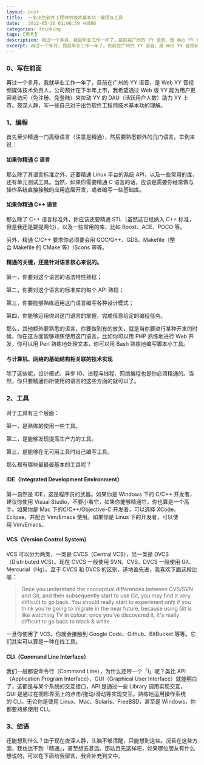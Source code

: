 ```yaml
---
layout: post
title:  一名出色软件工程师的技术基本功：编程与工具
date:   2012-05-16 01:06:59 +0800
categories: thinking
tags: [思考]
description: 再过一个多月，我就毕业工作一年了。目前在广州的 YY 语音，是 Web YY 音视频媒体技术负责人，公司预计在下半年上市，我希望通过 Web 版 YY 能为用户更容易访问（免注册、免登陆）来拉动 YY 的 DAU（活跃用户人数）助力 YY 上市。夜深人静，写一些自己对于出色软件工程师技术基本功的理解。
excerpt: 再过一个多月，我就毕业工作一年了。目前在广州的 YY 语音，是 Web YY 音视频媒体技术负责人，公司预计在下半年上市，我希望通过 Web 版 YY 能为用户更容易访问（免注册、免登陆）来拉动 YY 的 DAU（活跃用户人数）助力 YY 上市。夜深人静，写一些自己对于出色软件工程师技术基本功的理解 ……
---
```


### 0、写在前面

再过一个多月，我就毕业工作一年了。目前在广州的 YY 语音，是 Web YY 音视频媒体技术负责人，公司预计在下半年上市，我希望通过 Web 版 YY 能为用户更容易访问（免注册、免登陆）来拉动 YY 的 DAU（活跃用户人数）助力 YY 上市。夜深人静，写一些自己对于出色软件工程师技术基本功的理解。

### 1、编程

首先至少精通一门高级语言（注意是精通），然后要熟悉额外的几门语言。举例来说：

#### 如果你精通 C 语言

那么除了其语言标准之外，还要精通 Linux 平台的系统 API，以及一些常用的库，还有单元测试工具。当然，如果你需要精通 C 语言的话，应该是需要你经常做与操作系统直接接触的应用底层开发，或者编写一些基础库。

#### 如果你精通 C++ 语言

那么除了 C++ 语言标准外，你应该还要精通 STL（虽然这已经纳入 C++ 标准，但是我还是要提两句），以及一些常用的库，比如 Boost、ACE、POCO 等。

另外，精通 C/C++ 要求你必须要会用 GCC/G++、GDB、Makefile（整合 Makefile 的 CMake 等）/Scons 等等。

#### 精通的关键，还是针对语言核心来说的。

第一，你要对这个语言的语法特性熟稔；

第二，你要对这个语言的标准库的每个 API 熟稔；

第三，你要能够熟练运用这门语言编写各种设计模式；

第四，你能够运用你对这门语言的掌握，完成任意给定的编程任务。

那么，其他额外要熟悉的语言，你要做到有的放矢，就是当你要进行某种开发的时候，你在这方面能够熟练使用这门语言。比如你可以用 PHP 熟练地进行 Web 开发，你可以用 Perl 熟练地处理文本，你可以用 Bash 熟练地编写脚本小工具。

#### 与计算机、网络的基础结构相关联的技术实现

除了这些呢，设计模式、异步 IO、进程与线程、网络编程也是你必须精通的。当然，你只要精通你所使用的语言的这些方面的就可以了。

### 2、工具

对于工具有三个层面：

第一，是熟练的使用一些工具。

第二，是能够发现提高生产力的工具。

第三，是能够在无可用工具时自己编写工具。

那么都有哪些最最最基本的工具呢？

#### IDE（Integrated Development Environment）

第一自然是 IDE，这是程序员的武器。如果你是 Windows 下的 C/C++ 开发者，建议你使用 Visual Studio，不要小看它，如果你能够精通它，你也算是一个高手。如果你是 Mac 下的C/C++/Objective-C 开发者，可以选择 XCode、Eclipse，并配合 Vim/Emacs 使用。如果你是 Linux 下的开发者，可以使用 Vim/Emacs。

#### VCS（Version Control System）

VCS 可以分为两类，一类是 CVCS（Central VCS），另一类是 DVCS（Distributed VCS）。现在 CVCS 一般使用 SVN、CVS，DVCS 一般使用 Git、Mercurial（Hg）。至于 CVCS 和 DVCS 的区别，道地谁先进，我喜欢下面这段比喻：

> Once you understand the conceptual differences between CVS/SVN and Git, and then subsequently start to use Git, you may find it very difficult to go back. You should really start to experiment only if you think you're going to migrate in the near future, because using Git is like watching TV in colour: once you've discovered it, it's really difficult to go back to black & white.

一旦你使用了 VCS，你就会接触到 Google Code、Github、BitBucket 等等。它们其实可以算是一种在线工具。

#### CLI（Command Line Interface）

我们一般都说命令行（Command Line），为什么还带一个「I」呢？类比 API（Application Program Interface）、GUI（Graphical User Interface）就能明白了，这都是与某个系统的交互接口，API 是通过一些 Library 调用实现交互，GUI 是通过在图形界面上的点击/拖动/滑动等实现交互。熟练地运用操作系统的 CLI。无论你是使用 Linux、Mac、Solaris、FreeBSD，甚至是 Windows，你都要熟练使用 CLI。

### 3、结语

还能想到什么？由于现在夜深人静，头脑不够清醒，只能想到这些。况且在这些方面，我也达不到「精通」，甚至想去甚远。那姑且先这样吧，如果哪位朋友有什么想说的，可以在下面给我留言，我会补充到文中。